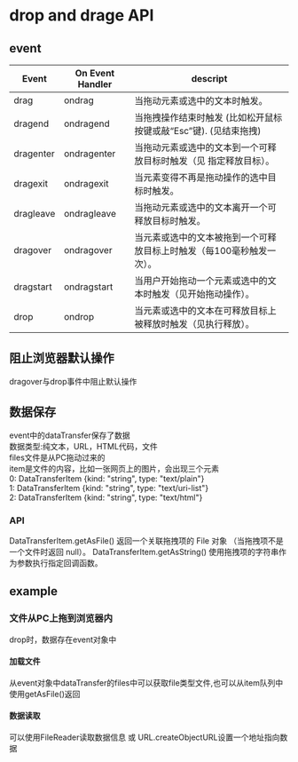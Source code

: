 # drop and drage API

## event

|Event    |On Event Handler|descript                                                       |
|-----    |----------------|---------------------------------------------------------------|
|drag     |ondrag          |当拖动元素或选中的文本时触发。                                    |
|dragend	|ondragend	     |当拖拽操作结束时触发 (比如松开鼠标按键或敲“Esc”键). (见结束拖拽)    |
|dragenter|	ondragenter    |当拖动元素或选中的文本到一个可释放目标时触发（见 指定释放目标）。    |
|dragexit |	ondragexit	   |当元素变得不再是拖动操作的选中目标时触发。                         |
|dragleave|ondragleave	   |当拖动元素或选中的文本离开一个可释放目标时触发。                    |
|dragover	|ondragover	     |当元素或选中的文本被拖到一个可释放目标上时触发（每100毫秒触发一次）。|
|dragstart|ondragstart	   |当用户开始拖动一个元素或选中的文本时触发（见开始拖动操作）。         |
|drop	    |ondrop	         |当元素或选中的文本在可释放目标上被释放时触发（见执行释放）。         |

## 阻止浏览器默认操作
dragover与drop事件中阻止默认操作

## 数据保存
event中的dataTransfer保存了数据  
数据类型:纯文本，URL，HTML代码，文件  
files文件是从PC拖动过来的  
item是文件的内容，比如一张网页上的图片，会出现三个元素  
0: DataTransferItem {kind: "string", type: "text/plain"}  
1: DataTransferItem {kind: "string", type: "text/uri-list"}  
2: DataTransferItem {kind: "string", type: "text/html"}  
### API
DataTransferItem.getAsFile()
返回一个关联拖拽项的 File 对象 （当拖拽项不是一个文件时返回 null）。
DataTransferItem.getAsString()
使用拖拽项的字符串作为参数执行指定回调函数。
 
## example
### 文件从PC上拖到浏览器内
drop时，数据存在event对象中  

#### 加载文件  
从event对象中dataTransfer的files中可以获取file类型文件,也可以从item队列中使用getAsFile()返回

#### 数据读取
可以使用FileReader读取数据信息 或 URL.createObjectURL设置一个地址指向数据